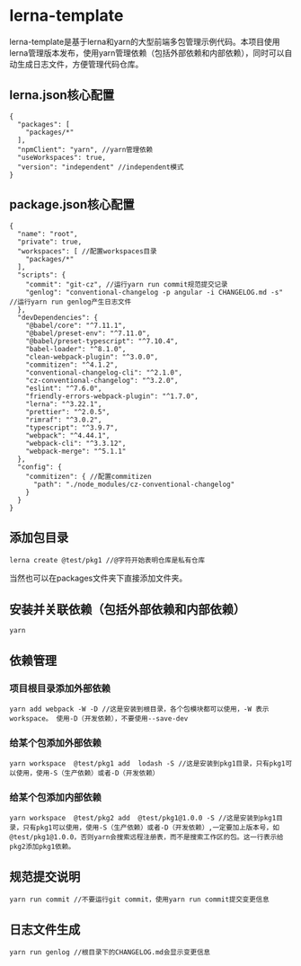 # lerna-template

lerna-template是基于lerna和yarn的大型前端多包管理示例代码。本项目使用lerna管理版本发布，使用yarn管理依赖（包括外部依赖和内部依赖），同时可以自动生成日志文件，方便管理代码仓库。

## lerna.json核心配置

```
{
  "packages": [
    "packages/*"
  ],
  "npmClient": "yarn", //yarn管理依赖
  "useWorkspaces": true,
  "version": "independent" //independent模式
}

```

## package.json核心配置

```
{
  "name": "root",
  "private": true,
  "workspaces": [ //配置workspaces目录
    "packages/*"
  ],
  "scripts": {
    "commit": "git-cz", //运行yarn run commit规范提交记录
    "genlog": "conventional-changelog -p angular -i CHANGELOG.md -s" //运行yarn run genlog产生日志文件
  },
  "devDependencies": {
    "@babel/core": "^7.11.1",
    "@babel/preset-env": "^7.11.0",
    "@babel/preset-typescript": "^7.10.4",
    "babel-loader": "^8.1.0",
    "clean-webpack-plugin": "^3.0.0",
    "commitizen": "^4.1.2",
    "conventional-changelog-cli": "^2.1.0",
    "cz-conventional-changelog": "^3.2.0",
    "eslint": "^7.6.0",
    "friendly-errors-webpack-plugin": "^1.7.0",
    "lerna": "^3.22.1",
    "prettier": "^2.0.5",
    "rimraf": "^3.0.2",
    "typescript": "^3.9.7",
    "webpack": "^4.44.1",
    "webpack-cli": "^3.3.12",
    "webpack-merge": "^5.1.1"
  },
  "config": {
    "commitizen": { //配置commitizen
      "path": "./node_modules/cz-conventional-changelog"
    }
  }
}

```

## 添加包目录

```
lerna create @test/pkg1 //@字符开始表明仓库是私有仓库
```
当然也可以在packages文件夹下直接添加文件夹。

## 安装并关联依赖（包括外部依赖和内部依赖）

```
yarn
```

## 依赖管理

### 项目根目录添加外部依赖

```
yarn add webpack -W -D //这是安装到根目录，各个包模块都可以使用，-W 表示workspace。 使用-D（开发依赖），不要使用--save-dev
```

### 给某个包添加外部依赖

```
yarn workspace  @test/pkg1 add  lodash -S //这是安装到pkg1目录，只有pkg1可以使用，使用-S（生产依赖）或者-D（开发依赖）
```

### 给某个包添加内部依赖

```
yarn workspace  @test/pkg2 add  @test/pkg1@1.0.0 -S //这是安装到pkg1目录，只有pkg1可以使用，使用-S（生产依赖）或者-D（开发依赖）,一定要加上版本号，如@test/pkg1@1.0.0，否则yarn会搜索远程注册表，而不是搜索工作区的包。这一行表示给pkg2添加pkg1依赖。
```

## 规范提交说明

```
yarn run commit //不要运行git commit，使用yarn run commit提交变更信息
```

## 日志文件生成

```
yarn run genlog //根目录下的CHANGELOG.md会显示变更信息
```